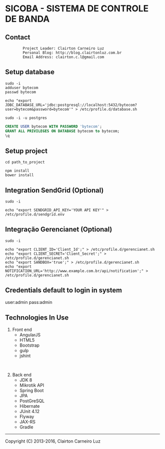 SICOBA - SISTEMA DE CONTROLE DE BANDA
=====================================

Contact
-------

            Project Leader: Clairton Carneiro Luz
            Personal Blog: http://blog.clairtonluz.com.br
            Email Address: clairton.c.l@gmail.com

Setup database
--------------
```shell
sudo -i
adduser bytecom
passwd bytecom

echo "export JDBC_DATABASE_URL='jdbc:postgresql://localhost:5432/bytecom?user=bytecom&password=bytecom'" > /etc/profile.d/database.sh

sudo -i -u postgres

```


```sql
CREATE USER bytecom WITH PASSWORD 'bytecom';
GRANT ALL PRIVILEGES ON DATABASE bytecom to bytecom;
\q
```

Setup project
-------------
```shell
cd path_to_project

npm install
bower install

```

Integration SendGrid (Optional)
-------------
```shell
sudo -i

echo "export SENDGRID_API_KEY='YOUR API KEY'" > /etc/profile.d/sendgrid.env

```


Integração Gerencianet (Optional)
---------------------------------------
```shell
sudo -i

echo "export CLIENT_ID='Client_Id';" > /etc/profile.d/gerencianet.sh
echo "export CLIENT_SECRET='Client_Secret';" > /etc/profile.d/gerencianet.sh
echo "export SANDBOX='true';" > /etc/profile.d/gerencianet.sh
echo "export NOTIFICATION_URL='http://www.example.com.br/api/notification';" > /etc/profile.d/gerencianet.sh

```

Credentials default to login in system
--------------------------------------
user:admin
pass:admin

Technologies In Use
-------------------

1. Front end
    - AngularJS
    - HTML5
    - Bootstrap
    - gulp
    - jshint
<br/>

2. Back end
    - JDK 8
    - Mikrotik API
    - Spring Boot
    - JPA
    - PostGreSQL
    - Hibernate
    - JUnit 4.12
    - Flyway
    - JAX-RS
    - Gradle


--------------------------------------------
Copyright (C) 2013-2016, Clairton Carneiro Luz
